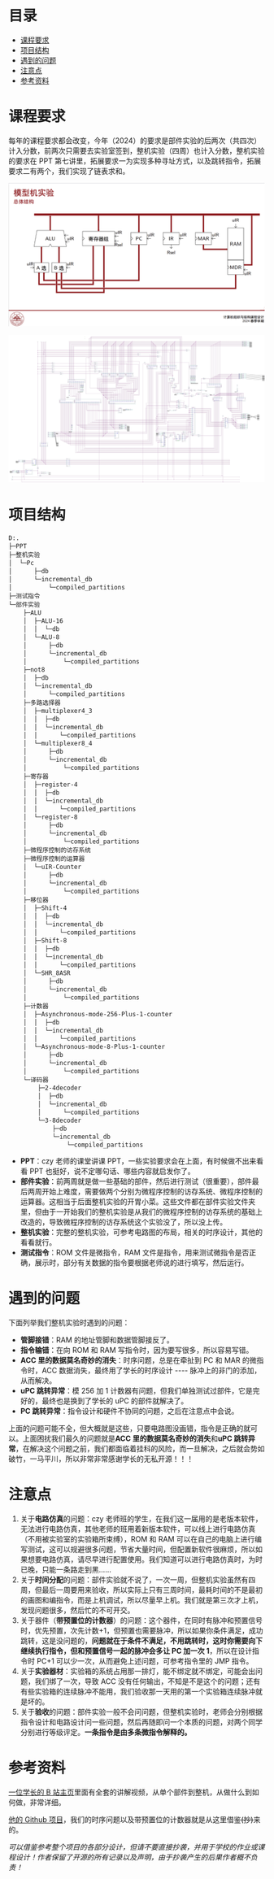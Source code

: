 # 目录

- [课程要求](#课程要求)
- [项目结构](#项目结构)
- [遇到的问题](#遇到的问题)
- [注意点](#注意点)
- [参考资料](#参考资料)

# 课程要求

每年的课程要求都会改变，今年（2024）的要求是部件实验的后两次（共四次）计入分数，前两次只需要去实验室签到，整机实验（四周）也计入分数，整机实验的要求在 PPT 第七讲里，拓展要求一为实现多种寻址方式，以及跳转指令，拓展要求二有两个，我们实现了链表求和。

![](PC.png)

![电路图](Pc.jpg)

# 项目结构

```shell
D:.
├─PPT
├─整机实验
│  └─Pc
│      ├─db
│      └─incremental_db
│          └─compiled_partitions
├─测试指令
└─部件实验
    ├─ALU
    │  ├─ALU-16
    │  │  └─db
    │  └─ALU-8
    │      ├─db
    │      └─incremental_db
    │          └─compiled_partitions
    ├─not8
    │  ├─db
    │  └─incremental_db
    │      └─compiled_partitions
    ├─多路选择器
    │  ├─multiplexer4_3
    │  │  ├─db
    │  │  └─incremental_db
    │  │      └─compiled_partitions
    │  └─multiplexer8_4
    │      ├─db
    │      └─incremental_db
    │          └─compiled_partitions
    ├─寄存器
    │  ├─register-4
    │  │  ├─db
    │  │  └─incremental_db
    │  │      └─compiled_partitions
    │  └─register-8
    │      ├─db
    │      └─incremental_db
    │          └─compiled_partitions
    ├─微程序控制的访存系统
    ├─微程序控制的运算器
    │  └─uIR-Counter
    │      ├─db
    │      └─incremental_db
    │          └─compiled_partitions
    ├─移位器
    │  ├─Shift-4
    │  │  ├─db
    │  │  └─incremental_db
    │  │      └─compiled_partitions
    │  ├─Shift-8
    │  │  ├─db
    │  │  └─incremental_db
    │  │      └─compiled_partitions
    │  └─SHR_8ASR
    │      ├─db
    │      └─incremental_db
    │          └─compiled_partitions
    ├─计数器
    │  ├─Asynchronous-mode-256-Plus-1-counter
    │  │  ├─db
    │  │  └─incremental_db
    │  │      └─compiled_partitions
    │  └─Asynchronous-mode-8-Plus-1-counter
    │      ├─db
    │      └─incremental_db
    │          └─compiled_partitions
    └─译码器
        ├─2-4decoder
        │  ├─db
        │  └─incremental_db
        │      └─compiled_partitions
        └─3-8decoder
            ├─db
            └─incremental_db
                └─compiled_partitions
```

- **PPT**：czy 老师的课堂讲课 PPT，一些实验要求会在上面，有时候做不出来看看 PPT 也挺好，说不定哪句话、哪些内容就启发你了。
- **部件实验**：前两周就是做一些基础的部件，然后进行测试（很重要），部件最后两周开始上难度，需要做两个分别为微程序控制的访存系统、微程序控制的运算器。这相当于后面整机实验的开胃小菜。这些文件都在部件实验文件夹里，但由于一开始我们的整机实验是从我们的微程序控制的访存系统的基础上改造的，导致微程序控制的访存系统这个实验没了，所以没上传。
- **整机实验**：完整的整机实验，可参考电路图的布局，相关的时序设计，其他的看看就行。
- **测试指令**：ROM 文件是微指令，RAM 文件是指令，用来测试微指令是否正确，展示时，部分有关数据的指令要根据老师说的进行填写，然后运行。

# 遇到的问题

下面列举我们整机实验时遇到的问题：

- **管脚接错**：RAM 的地址管脚和数据管脚接反了。
- **指令输错**：在向 ROM 和 RAM 写指令时，因为要写很多，所以容易写错。
- **ACC 里的数据莫名奇妙的消失**：时序问题，总是在牵扯到 PC 和 MAR 的微指令时，ACC 数据消失，最终用了学长的时序设计 ---- 脉冲上的非门的添加，从而解决。
- **uPC 跳转异常**：模 256 加 1 计数器有问题，但我们单独测试过部件，它是完好的，最终也是换到了学长的 uPC 的部件就解决了。
- **PC 跳转异常**：指令设计和硬件不协同的问题，之后在注意点中会说。

上面的问题可能不全，但大概就是这些，只要电路图没画错，指令是正确的就可以。上面困扰我们最久的问题就是**ACC 里的数据莫名奇妙的消失**和**uPC 跳转异常**，在解决这个问题之前，我们都面临着挂科的风险，而一旦解决，之后就会势如破竹，一马平川，所以非常非常感谢学长的无私开源！！！

# 注意点

1. 关于**电路仿真**的问题：czy 老师班的学生，在我们这一届用的是老版本软件，无法进行电路仿真，其他老师的班用着新版本软件，可以线上进行电路仿真（不用被实验室的实验箱所束缚），ROM 和 RAM 可以在自己的电脑上进行编写测试，这可以规避很多问题，节省大量时间，但配置新软件很麻烦，所以如果想要电路仿真，请尽早进行配置使用。我们知道可以进行电路仿真时，为时已晚，只能一条路走到黑……
2. 关于**时间分配**的问题：部件实验就不说了，一次一周，但整机实验虽然有四周，但最后一周要用来验收，所以实际上只有三周时间，最耗时间的不是最初的画图和编指令，而是上机调试，所以尽量早上机。我们就是第三次才上机，发现问题很多，然后忙的不可开交。
3. 关于器件（**带预置位的计数器**）的问题：这个器件，在同时有脉冲和预置信号时，优先预置，次先计数+1，但预置也需要脉冲，所以如果你条件满足，成功跳转，这是没问题的，**问题就在于条件不满足，不用跳转时，这时你需要向下继续执行指令，但和预置信号一起的脉冲会多让 PC 加一次 1**，所以在设计指令时 PC+1 可以少一次，从而避免上述问题，可参考指令里的 JMP 指令。
4. 关于**实验器材**：实验箱的系统占用那一排灯，能不绑定就不绑定，可能会出问题，我们绑了一次，导致 ACC 没有任何输出，不知是不是这个的问题；还有有些实验箱的连续脉冲不能用，我们验收那一天用的第一个实验箱连续脉冲就是坏的。
5. 关于**验收**的问题：部件实验一般不会问问题，但整机实验时，老师会分别根据指令设计和电路设计问一些问题，然后再随即问一个本质的问题，对两个同学分别进行等级评定。**一条指令是由多条微指令解释的。**

# 参考资料

[一位学长的 B 站主页](https://space.bilibili.com/506973721/?spm_id_from=333.999.0.0)里面有全套的讲解视频，从单个部件到整机，从做什么到如何做，非常详细。

[他的 Github 项目](https://github.com/Liyanhao1209/Computer-Organization-Overall-Design)，我们的时序问题以及带预置位的计数器就是从这里借鉴~~(抄)~~来的。

_可以借鉴参考整个项目的各部分设计，但请不要直接抄袭，并用于学校的作业或课程设计！作者保留了开源的所有记录以及声明，由于抄袭产生的后果作者概不负责！_
